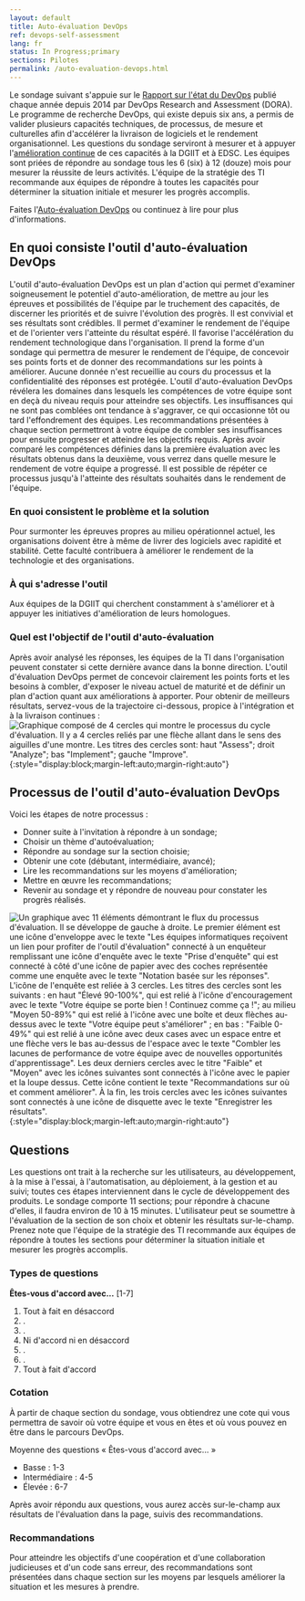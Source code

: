 ```yaml
---
layout: default
title: Auto-évaluation DevOps
ref: devops-self-assessment
lang: fr
status: In Progress;primary
sections: Pilotes
permalink: /auto-evaluation-devops.html
---
```


Le sondage suivant s'appuie sur le [Rapport sur l'état du DevOps](https://cloud.google.com/devops/state-of-devops/) publié chaque année depuis 2014 par DevOps Research and Assessment (DORA).
Le programme de recherche DevOps, qui existe depuis six ans, a permis de valider plusieurs capacités techniques, de processus, de mesure et culturelles afin d'accélérer la livraison de logiciels et le rendement organisationnel.
Les questions du sondage serviront à mesurer et à appuyer l'[amélioration continue](https://cloud.google.com/architecture/devops/devops-culture-transform) de ces capacités à la DGIIT et à EDSC.
Les équipes sont priées de répondre au sondage tous les 6 (six) à 12 (douze) mois pour mesurer la réussite de leurs activités.
L'équipe de la stratégie des TI recommande aux équipes de répondre à toutes les capacités pour déterminer la situation initiale et mesurer les progrès accomplis.

Faites l'[Auto-évaluation DevOps](https://sara-sabr.github.io/auto-evaluation-devops-self-assessment/#/?lang=fr) ou continuez à lire pour plus d'informations.

## En quoi consiste l'outil d'auto-évaluation DevOps

L'outil d'auto-évaluation DevOps est un plan d'action qui permet d'examiner soigneusement le potentiel d'auto-amélioration, de mettre au jour les épreuves et possibilités de l'équipe par le truchement des capacités, de discerner les priorités et de suivre l'évolution des progrès.
Il est convivial et ses résultats sont crédibles.
Il permet d'examiner le rendement de l'équipe et de l'orienter vers l'atteinte du résultat espéré.
Il favorise l'accélération du rendement technologique dans l'organisation.
Il prend la forme d'un sondage qui permettra de mesurer le rendement de l'équipe, de concevoir ses points forts et de donner des recommandations sur les points à améliorer.
Aucune donnée n'est recueillie au cours du processus et la confidentialité des réponses est protégée.
L'outil d'auto-évaluation DevOps révélera les domaines dans lesquels les compétences de votre équipe sont en deçà du niveau requis pour atteindre ses objectifs.
Les insuffisances qui ne sont pas comblées ont tendance à s'aggraver, ce qui occasionne tôt ou tard l'effondrement des équipes.
Les recommandations présentées à chaque section permettront à votre équipe de combler ses insuffisances pour ensuite progresser et atteindre les objectifs requis.
Après avoir comparé les compétences définies dans la première évaluation avec les résultats obtenus dans la deuxième, vous verrez dans quelle mesure le rendement de votre équipe a progressé.
Il est possible de répéter ce processus jusqu'à l'atteinte des résultats souhaités dans le rendement de l'équipe.

### En quoi consistent le problème et la solution

Pour surmonter les épreuves propres au milieu opérationnel actuel, les organisations doivent être à même de livrer des logiciels avec rapidité et stabilité.
Cette faculté contribuera à améliorer le rendement de la technologie et des organisations.

### À qui s'adresse l'outil

Aux équipes de la DGIIT qui cherchent constamment à s'améliorer et à appuyer les initiatives d'amélioration de leurs homologues.

### Quel est l'objectif de l'outil d'auto-évaluation

Après avoir analysé les réponses, les équipes de la TI dans l'organisation peuvent constater si cette dernière avance dans la bonne direction.
L'outil d'évaluation DevOps permet de concevoir clairement les points forts et les besoins à combler, d'exposer le niveau actuel de maturité et de définir un plan d'action quant aux améliorations à apporter.
Pour obtenir de meilleurs résultats, servez-vous de la trajectoire ci-dessous, propice à l'intégration et à la livraison continues :
![Graphique composé de 4 cercles qui montre le processus du cycle d'évaluation.
Il y a 4 cercles reliés par une flèche allant dans le sens des aiguilles d'une montre.
Les titres des cercles sont: haut "Assess"; droit "Analyze"; bas "Implement"; gauche "Improve".](assets/images/assessment_process_improvement.png){:style="display:block;margin-left:auto;margin-right:auto"}

## Processus de l'outil d'auto-évaluation DevOps

Voici les étapes de notre processus :

- Donner suite à l'invitation à répondre à un sondage;
- Choisir un thème d'autoévaluation;
- Répondre au sondage sur la section choisie;
- Obtenir une cote (débutant, intermédiaire, avancé);
- Lire les recommandations sur les moyens d'amélioration;
- Mettre en œuvre les recommandations;
- Revenir au sondage et y répondre de nouveau pour constater les progrès réalisés.

![Un graphique avec 11 éléments démontrant le flux du processus d'évaluation.
Il se développe de gauche à droite.
Le premier élément est une icône d'enveloppe avec le texte "Les équipes informatiques reçoivent un lien pour profiter de l'outil d'évaluation" connecté à un enquêteur remplissant une icône d'enquête avec le texte "Prise d'enquête" qui est connecté à côté d'une icône de papier avec des coches représentée comme une enquête avec le texte "Notation basée sur les réponses".
L'icône de l'enquête est reliée à 3 cercles.
Les titres des cercles sont les suivants : en haut "Élevé 90-100%", qui est relié à l'icône d'encouragement avec le texte "Votre équipe se porte bien ! Continuez comme ça !"; au milieu "Moyen 50-89%" qui est relié à l'icône avec une boîte et deux flèches au-dessus avec le texte "Votre équipe peut s'améliorer" ; en bas : "Faible 0-49%" qui est relié à une icône avec deux cases avec un espace entre et une flèche vers le bas au-dessus de l'espace avec le texte "Combler les lacunes de performance de votre équipe avec de nouvelles opportunités d'apprentissage".
Les deux derniers cercles avec le titre "Faible" et "Moyen" avec les icônes suivantes sont connectés à l'icône avec le papier et la loupe dessus.
Cette icône contient le texte "Recommandations sur où et comment améliorer".
À la fin, les trois cercles avec les icônes suivantes sont connectés à une icône de disquette avec le texte "Enregistrer les résultats".
](assets/images/assessment_tool_process.png){:style="display:block;margin-left:auto;margin-right:auto"}

## Questions

Les questions ont trait à la recherche sur les utilisateurs, au développement, à la mise à l'essai, à l'automatisation, au déploiement, à la gestion et au suivi; toutes ces étapes interviennent dans le cycle de développement des produits.
Le sondage comporte 11 sections; pour répondre à chacune d'elles, il faudra environ de 10 à 15 minutes.
L'utilisateur peut se soumettre à l'évaluation de la section de son choix et obtenir les résultats sur-le-champ.
Prenez note que l'équipe de la stratégie des TI recommande aux équipes de répondre à toutes les sections pour déterminer la situation initiale et mesurer les progrès accomplis.

### Types de questions

**Êtes-vous d'accord avec...** [1-7]

1. Tout à fait en désaccord
2. .
3. .
4. Ni d'accord ni en désaccord
5. .
6. .
7. Tout à fait d'accord

### Cotation

À partir de chaque section du sondage, vous obtiendrez une cote qui vous permettra de savoir où votre équipe et vous en êtes et où vous pouvez en être dans le parcours DevOps.

Moyenne des questions « Êtes-vous d'accord avec... »

- Basse : 1-3
- Intermédiaire : 4-5
- Élevée : 6-7

Après avoir répondu aux questions, vous aurez accès sur-le-champ aux résultats de l'évaluation dans la page, suivis des recommandations.

### Recommandations

Pour atteindre les objectifs d'une coopération et d'une collaboration judicieuses et d'un code sans erreur, des recommandations sont présentées dans chaque section sur les moyens par lesquels améliorer la situation et les mesures à prendre.